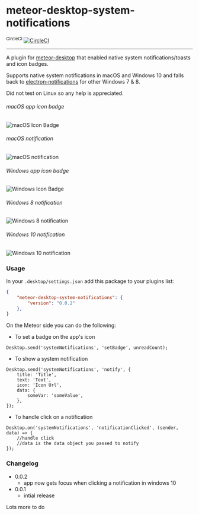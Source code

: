 # meteor-desktop-system-notifications
 
<sup>CircleCI</sup> [![CircleCI](https://circleci.com/gh/tzapu/meteor-desktop-system-notifications.svg?style=svg)](https://circleci.com/gh/tzapu/meteor-desktop-system-notifications)

---
A plugin for [meteor-desktop](https://www.npmjs.com/package/meteor-desktop) that enabled native system notifications/toasts and icon badges.

Supports native system notifications in macOS and Windows 10 and falls back to [electron-notifications](https://github.com/blainesch/electron-notifications) for other Windows 7 & 8.

Did not test on Linux so any help is appreciated.

###### macOS app icon badge
![macOS Icon Badge](http://i.imgur.com/00ALvjK.png)
###### macOS notification
![macOS notification]()

###### Windows app icon badge
![Windows Icon Badge]()
###### Windows 8 notification
![Windows 8 notification]()
###### Windows 10 notification
![Windows 10 notification]()


### Usage

In your `.desktop/settings.json` add this package to your plugins list:
```json
{
    "meteor-desktop-system-notifications": {
        "version": "0.0.2"
    },
}
```

On the Meteor side you can do the following:

- To set a badge on the app's icon
```
Desktop.send('systemNotifications', 'setBadge', unreadCount);
```

- To show a system notification
```
Desktop.send('systemNotifications', 'notify', {
    title: 'Title',
    text: 'Text',
    icon: 'Icon Url',
    data: {
        someVar: 'someValue',
    },
});
```

- To handle click on a notification
```
Desktop.on('systemNotifications', 'notificationClicked', (sender, data) => {
    //handle click
    //data is the data object you passed to notify
});
```

### Changelog
- 0.0.2
    - app now gets focus when clicking a notification in windows 10
- 0.0.1
    - intial release

Lots more to do
